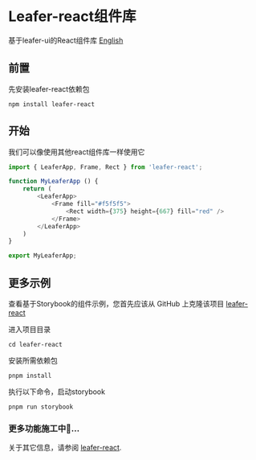 # Leafer-react组件库
基于leafer-ui的React组件库
[English](./README.en.md)

## 前置
先安装leafer-react依赖包
```
npm install leafer-react
```

## 开始
我们可以像使用其他react组件库一样使用它
```javascript
import { LeaferApp, Frame, Rect } from 'leafer-react';

function MyLeaferApp () {
    return (
        <LeaferApp>
            <Frame fill="#f5f5f5">
                <Rect width={375} height={667} fill="red" />
            </Frame>
        </LeaferApp>
    )
}

export MyLeaferApp;
```

## 更多示例
查看基于Storybook的组件示例，您首先应该从 GitHub 上克隆该项目 [leafer-react](https://github.com/Dolashink/leafer-react)

进入项目目录

```
cd leafer-react
```
安装所需依赖包
```
pnpm install
```
执行以下命令，启动storybook
```
pnpm run storybook
```

### 更多功能施工中🚧...
关于其它信息，请参阅 [leafer-react](https://github.com/Dolashink/leafer-react).
